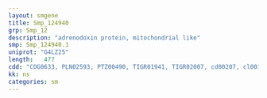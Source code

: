 ```yaml
---
layout: smgene
title: Smp_124940
grp: Smp_12
description: "adrenodoxin protein, mitochondrial like"
smp: Smp_124940.1
uniprot: "G4LZ25"
length:   477
cdd: "COG0633, PLN02593, PTZ00490, TIGR01941, TIGR02007, cd00207, cl00159, pfam00111"
kk: ns
categories: sm
---
```

